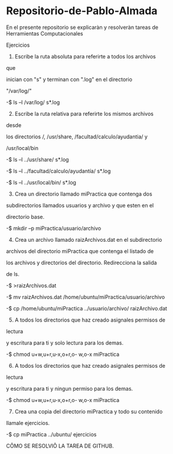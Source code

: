 # Repositorio-de-Pablo-Almada
En el presente repositorio se explicaràn y resolveràn tareas de Herramientas Computacionales

Ejercicios

1. Escribe la ruta absoluta para referirte a todos los archivos

que

inician con &quot;s&quot; y terminan con &quot;.log&quot; en el directorio

&quot;/var/log/&quot;

-$ ls –l /var/log/ s*.log

2. Escribe la ruta relativa para referirte los mismos archivos

desde

los directorios /, /usr/share, /facultad/calculo/ayudantia/ y

/usr/local/bin

-$ ls –l ../usr/share/ s*.log

-$ ls –l ../facultad/calculo/ayudantía/ s*.log

-$ ls –l ../usr/local/bin/ s*.log

3. Crea un directorio llamado miPractica que contenga dos

subdirectorios llamados usuarios y archivo y que esten en el

directorio base.

-$ mkdir –p miPractica/usuario/archivo

4. Crea un archivo llamado raizArchivos.dat en el subdirectorio

archivos del directorio miPractica que contenga el listado de

los archivos y directorios del directorio. Redirecciona la salida

de ls.

-$ >raizArchivos.dat

-$ mv raizArchivos.dat /home/ubuntu/miPractica/usuario/archivo

-$ cp /home/ubuntu/miPractica ../usuario/archivo/ raizArchivo.dat

5. A todos los directorios que haz creado asignales permisos de

lectura

y escritura para ti y solo lectura para los demas.

-$ chmod u+w,u+r,u-x,o+r,o- w,o-x miPractica

6. A todos los directorios que haz creado asignales permisos de

lectura

y escritura para ti y ningun permiso para los demas.

-$ chmod u+w,u+r,u-x,o+r,o- w,o-x miPractica

7. Crea una copia del directorio miPractica y todo su contenido

llamale ejercicios.

-$ cp miPractica ../ubuntu/ ejercicios




CÔMO SE RESOLVIÔ LA TAREA DE GITHUB.
